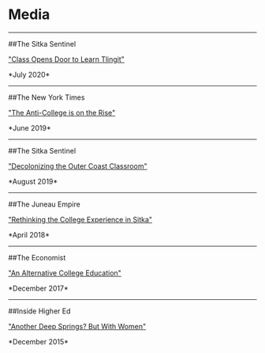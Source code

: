 # Media

***

##The Sitka Sentinel
<p><a href="http://sitkasentinel.com/7/2012-05-10-22-08-10/local-news/16901-class-opens-door-to-learning-tlingit?tmpl=component&print=1&page=" target="blank">"Class Opens Door to Learn Tlingit" </a></p>
*July 2020*

***

##The New York Times
<p><a href="https://www.nytimes.com/2019/06/08/opinion/sunday/college-anti-college-mainstream-universities.html" target="blank">"The Anti-College is on the Rise"</a></p>
*June 2019*

***

##The Sitka Sentinel
<p><a href="http://sitkasentinel.com/7/2012-05-10-22-08-10/local-news/15096-decolonizing-the-outer-coast-classroom?tmpl=component&print=1&page=" target="blank">"Decolonizing the Outer Coast Classroom"</a></p>
*August 2019*

***

##The Juneau Empire  
<p><a href="https://www.juneauempire.com/life/rethinking-the-college-experience-in-sitka/" target="blank">"Rethinking the College Experience in Sitka"</a></p>
*April 2018*

***

##The Economist  
<p><a href="https://www.economist.com/christmas-specials/2017/12/19/an-alternative-college-education" target="blank">"An Alternative College Education"</a></p>
*December 2017*

***

##Inside Higher Ed  
<p><a href="https://www.insidehighered.com/news/2015/12/11/outer-coast-college-seeks-replicate-deep-springs-success" target="blank">"Another Deep Springs? But With Women"</a></p>
*December 2015*


